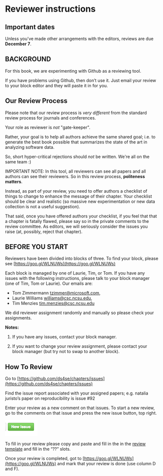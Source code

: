 
# Reviewer instructions

## Important dates

Unless you've made other arrangements with the editors, reviews are due **December 7**.

## BACKGROUND

For this book, we are experimenting with Github as a reviewing tool.

If you have problems using Github, then don’t use it.
Just email your review to your block editor and they will paste it in for you. 

## Our Review Process


Please note that our review process is *very different* from the standard review process for journals and conferences.

Your role as reviewer is *not* "gate-keeper".

Rather, your goal is to help all authors achieve the same shared goal; i.e. to generate the best book possible that summarizes the state of the art in analyzing software data.

So, short hyper-critical rejections should *not* be written.  We're all on the same team :)

IMPORTANT NOTE: In this tool, all reviewers can see all papers and all authors can see their reviewers. So in this review process, **politeness matters**. 


Instead, as part of your review, you need to offer authors a checklist of things to change to
enhance the message of their chapter. Your checklist should be clear and realistic (so massive new
experimentation or new data collection is not a useful suggestion).

That said, once you have offered authors your checklist, if you feel that that a chapter is fatally flawed, please say so in the private comments to the review committee. As editors, we will seriously consider the issues you raise (at, possibly, reject that chapter).


## BEFORE YOU START

Reviewers  have been divided into blocks of three.  To find your block, please see [https://goo.gl/WLNUWs](https://goo.gl/WLNUWs)

Each block is managed by one of Laurie, Tim, or Tom. If you have any issues with the following instructions, please talk to your block manager (one of Tim, Tom or Laurie). Our emails are:

- Tom Zimmermann <tzimmer@microsoft.com>, 
- Laurie Williams <williams@csc.ncsu.edu>,
- Tim Menzies <tim.menzies@csc.ncsu.edu>

We did reviewer assignment randomly and manually so please check your assignments. 

**Notes:**

1. If you have any issues, contact your block manager.

2.  If you want to change your review assignment, please contact your block manager (but try not to swap to another block).

## How To Review

Go to [https://github.com/ds4se/chapters/issues](https://github.com/ds4se/chapters/issues)

Find the issue report associated with your assigned papers; e.g.  natalia juristo’s paper on
reproducibility is issue #92
 

Enter your review as a new comment on that issues. To start a new review, go to the comments on that issue and press the new issue button, top right.

![](newIssue.png)



To fill in your review please copy and paste and fill in the in the [review template](reviewTemplate.md)
and fill in the “??” slots.


Once your review is completed, got to [https://goo.gl/WLNUWs](https://goo.gl/WLNUWs) and mark that your review is done
(use column D and F).
